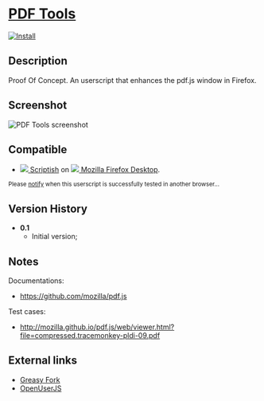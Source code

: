 # [PDF Tools](https://github.com/jerone/UserScripts/tree/master/PDF_Tools)

[![Install](https://raw.github.com/jerone/UserScripts/master/_resources/Install-button.jpg)](https://github.com/jerone/UserScripts/raw/master/PDF_Tools/PDF_Tools.user.js)


## Description

Proof Of Concept.
An userscript that enhances the pdf.js window in Firefox.


## Screenshot

![PDF Tools screenshot](https://github.com/jerone/UserScripts/raw/master/PDF_Tools/screenshot.jpg)


## Compatible

* [![](https://raw.github.com/jerone/UserScripts/master/_resources/Scriptish.png) Scriptish](https://addons.mozilla.org/firefox/addon/scriptish/) on [![](https://raw.github.com/jerone/UserScripts/master/_resources/Firefox.png) Mozilla Firefox Desktop](http://www.mozilla.org/en-US/firefox/fx/#desktop).

<sub>Please [notify](https://github.com/jerone/UserScripts/issues/new?title=Userscript%20%3Cname%3E%20%28%3Cversion%3E%29%20also%20works%20in%20%3Cbrowser%3E%20on%20%3Cdesktop/device%3E) when this userscript is successfully tested in another browser...</sub>


## Version History

* **0.1**
    * Initial version;


## Notes

Documentations:

* https://github.com/mozilla/pdf.js

Test cases:

* http://mozilla.github.io/pdf.js/web/viewer.html?file=compressed.tracemonkey-pldi-09.pdf


## External links

* [Greasy Fork](https://greasyfork.org/scripts/6263-pdf-tools)
* [OpenUserJS](https://openuserjs.org/scripts/jerone/PDF_Tools)
